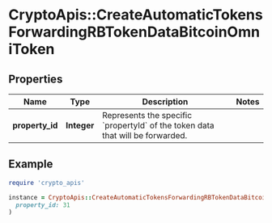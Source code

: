 # CryptoApis::CreateAutomaticTokensForwardingRBTokenDataBitcoinOmniToken

## Properties

| Name | Type | Description | Notes |
| ---- | ---- | ----------- | ----- |
| **property_id** | **Integer** | Represents the specific &#x60;propertyId&#x60; of the token data that will be forwarded. |  |

## Example

```ruby
require 'crypto_apis'

instance = CryptoApis::CreateAutomaticTokensForwardingRBTokenDataBitcoinOmniToken.new(
  property_id: 31
)
```

